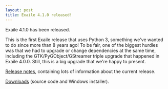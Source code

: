 ```yaml
---
layout: post
title: Exaile 4.1.0 released!
---
```


Exaile 4.1.0 has been released.

This is the first Exaile release that uses Python 3, something we've wanted to do since more than 8 years ago!
To be fair, one of the biggest hurdles was that we had to upgrade or change dependencies at the same time, including the GTK/PyGObject/GStreamer triple upgrade that happened in Exaile 4.0.0.
Still, this is a big upgrade that we're happy to present.

[Release notes](https://github.com/exaile/exaile/wiki/Exaile-4.1-release-notes), containing lots of information about the current release.

[Downloads](https://github.com/exaile/exaile/releases/tag/4.1.0) (source code and Windows installer).

